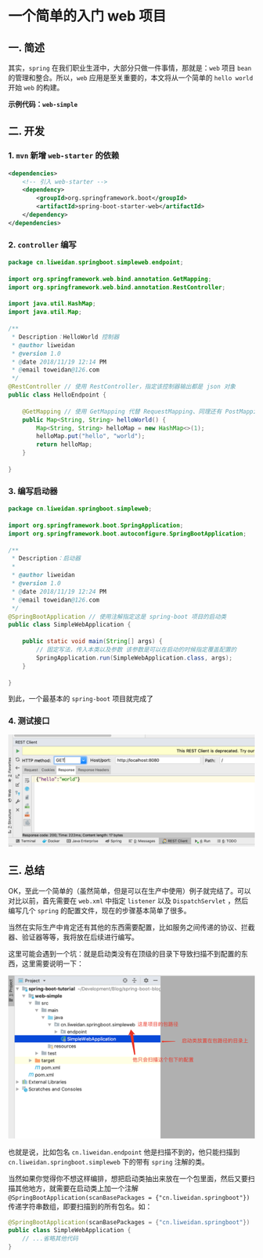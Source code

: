 # 一个简单的入门 web 项目

## 一. 简述

其实，`spring` 在我们职业生涯中，大部分只做一件事情，那就是：`web` 项目 `bean` 的管理和整合。所以，`web` 应用是至关重要的，本文将从一个简单的 `hello world` 开始 `web` 的构建。

**示例代码：`web-simple`**

## 二. 开发

### 1. `mvn` 新增 `web-starter` 的依赖

```xml
<dependencies>
    <!-- 引入 web-starter -->
    <dependency>
        <groupId>org.springframework.boot</groupId>
        <artifactId>spring-boot-starter-web</artifactId>
    </dependency>
</dependencies>
```

### 2. `controller` 编写

```java
package cn.liweidan.springboot.simpleweb.endpoint;

import org.springframework.web.bind.annotation.GetMapping;
import org.springframework.web.bind.annotation.RestController;

import java.util.HashMap;
import java.util.Map;

/**
 * Description：HelloWorld 控制器
 * @author liweidan
 * @version 1.0
 * @date 2018/11/19 12:14 PM
 * @email toweidan@126.com
 */
@RestController // 使用 RestController，指定该控制器输出都是 json 对象
public class HelloEndpoint {

    @GetMapping // 使用 GetMapping 代替 RequestMapping、同理还有 PostMapping PutMapping DeleteMapping
    public Map<String, String> helloWorld() {
        Map<String, String> helloMap = new HashMap<>(1);
        helloMap.put("hello", "world");
        return helloMap;
    }

}

```

### 3. 编写启动器

```java
package cn.liweidan.springboot.simpleweb;

import org.springframework.boot.SpringApplication;
import org.springframework.boot.autoconfigure.SpringBootApplication;

/**
 * Description：启动器
 *
 * @author liweidan
 * @version 1.0
 * @date 2018/11/19 12:24 PM
 * @email toweidan@126.com
 */
@SpringBootApplication // 使用注解指定这是 spring-boot 项目的启动类
public class SimpleWebApplication {

    public static void main(String[] args) {
        // 固定写法，传入本类以及参数 该参数是可以在启动的时候指定覆盖配置的
        SpringApplication.run(SimpleWebApplication.class, args);
    }

}
```

到此，一个最基本的 `spring-boot` 项目就完成了

### 4. 测试接口

![image-20181119124740077](./_img/simple-web-example01.png)

## 三. 总结

OK，至此一个简单的（虽然简单，但是可以在生产中使用）例子就完结了。可以对比以前，首先需要在 `web.xml` 中指定 `listener` 以及 `DispatchServlet` ，然后编写几个 `spring` 的配置文件，现在的步骤基本简单了很多。

当然在实际生产中肯定还有其他的东西需要配置，比如服务之间传递的协议、拦截器、验证器等等，我将放在后续进行编写。

这里可能会遇到一个坑：就是启动类没有在顶级的目录下导致扫描不到配置的东西，这里需要说明一下：

![image-20181119125439019](./_img/simple-web-example02.png)

也就是说，比如包名 `cn.liweidan.endpoint` 他是扫描不到的，他只能扫描到 `cn.liweidan.springboot.simpleweb` 下的带有 `spring` 注解的类。

当然如果你觉得你不想这样编排，想把启动类抽出来放在一个包里面，然后又要扫描其他地方，就需要在启动类上加一个注解 `@SpringBootApplication(scanBasePackages = {"cn.liweidan.springboot"})` 传递字符串数组，即要扫描到的所有包名。如：

```java
@SpringBootApplication(scanBasePackages = {"cn.liweidan.springboot"})
public class SimpleWebApplication {
	// ...省略其他代码
}
```
















